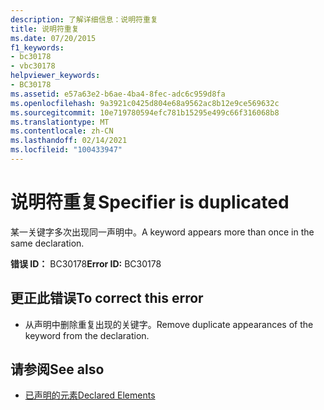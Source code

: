 ```yaml
---
description: 了解详细信息：说明符重复
title: 说明符重复
ms.date: 07/20/2015
f1_keywords:
- bc30178
- vbc30178
helpviewer_keywords:
- BC30178
ms.assetid: e57a63e2-b6ae-4ba4-8fec-adc6c959d8fa
ms.openlocfilehash: 9a3921c0425d804e68a9562ac8b12e9ce569632c
ms.sourcegitcommit: 10e719780594efc781b15295e499c66f316068b8
ms.translationtype: MT
ms.contentlocale: zh-CN
ms.lasthandoff: 02/14/2021
ms.locfileid: "100433947"
---
```

# <a name="specifier-is-duplicated"></a><span data-ttu-id="fb206-103">说明符重复</span><span class="sxs-lookup"><span data-stu-id="fb206-103">Specifier is duplicated</span></span>

<span data-ttu-id="fb206-104">某一关键字多次出现同一声明中。</span><span class="sxs-lookup"><span data-stu-id="fb206-104">A keyword appears more than once in the same declaration.</span></span>  
  
 <span data-ttu-id="fb206-105">**错误 ID：** BC30178</span><span class="sxs-lookup"><span data-stu-id="fb206-105">**Error ID:** BC30178</span></span>  
  
## <a name="to-correct-this-error"></a><span data-ttu-id="fb206-106">更正此错误</span><span class="sxs-lookup"><span data-stu-id="fb206-106">To correct this error</span></span>  
  
- <span data-ttu-id="fb206-107">从声明中删除重复出现的关键字。</span><span class="sxs-lookup"><span data-stu-id="fb206-107">Remove duplicate appearances of the keyword from the declaration.</span></span>  
  
## <a name="see-also"></a><span data-ttu-id="fb206-108">请参阅</span><span class="sxs-lookup"><span data-stu-id="fb206-108">See also</span></span>

- [<span data-ttu-id="fb206-109">已声明的元素</span><span class="sxs-lookup"><span data-stu-id="fb206-109">Declared Elements</span></span>](../programming-guide/language-features/declared-elements/index.md)
